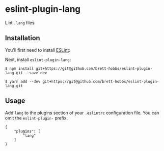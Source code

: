 # eslint-plugin-lang

Lint `.lang` files

## Installation

You'll first need to install [ESLint](http://eslint.org):

Next, install `eslint-plugin-lang`:

```
$ npm install git+https://git@github.com/brett-hobbs/eslint-plugin-lang.git --save-dev

$ yarn add --dev git+https://git@github.com/brett-hobbs/eslint-plugin-lang.git
```

## Usage

Add `lang` to the plugins section of your `.eslintrc` configuration file. You can omit the `eslint-plugin-` prefix:

```lang
{
    "plugins": [
        "lang"
    ]
}
```
